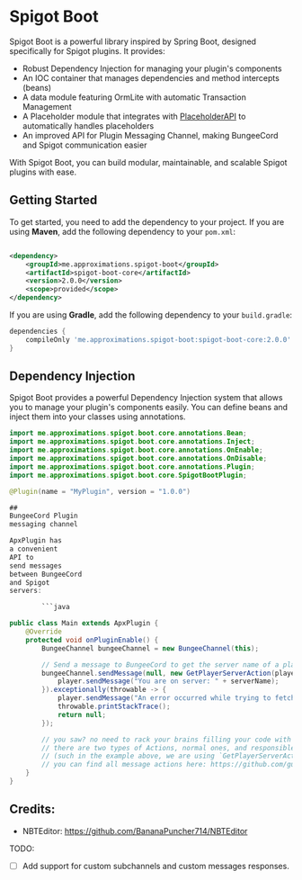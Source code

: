 # Spigot Boot

Spigot Boot is a powerful library inspired by Spring Boot, designed specifically for Spigot plugins. It provides:

- Robust Dependency Injection for managing your plugin's components
- An IOC container that manages dependencies and method intercepts (beans)
- A data module featuring OrmLite with automatic Transaction Management
- A Placeholder module that integrates with [PlaceholderAPI](https://www.spigotmc.org/resources/placeholderapi.6245/) to
  automatically handles placeholders
- An improved API for Plugin Messaging Channel, making BungeeCord and Spigot communication easier

With Spigot Boot, you can build modular, maintainable, and scalable Spigot plugins with ease.

## Getting Started

To get started, you need to add the dependency to your project.
If you are using **Maven**, add the following dependency to your `pom.xml`:

```xml

<dependency>
    <groupId>me.approximations.spigot-boot</groupId>
    <artifactId>spigot-boot-core</artifactId>
    <version>2.0.0</version>
    <scope>provided</scope>
</dependency>
```

If you are using **Gradle**, add the following dependency to your `build.gradle`:

```groovy
dependencies {
    compileOnly 'me.approximations.spigot-boot:spigot-boot-core:2.0.0'
}
```

## Dependency Injection

Spigot Boot provides a powerful Dependency Injection system that allows you to manage your plugin's components easily.
You can define beans and inject them into your classes using annotations.

```java
import me.approximations.spigot.boot.core.annotations.Bean;
import me.approximations.spigot.boot.core.annotations.Inject;
import me.approximations.spigot.boot.core.annotations.OnEnable;
import me.approximations.spigot.boot.core.annotations.OnDisable;
import me.approximations.spigot.boot.core.annotations.Plugin;
import me.approximations.spigot.boot.core.SpigotBootPlugin;

@Plugin(name = "MyPlugin", version = "1.0.0")

##
BungeeCord Plugin
messaging channel

ApxPlugin has
a convenient
API to
send messages
between BungeeCord
and Spigot
servers:

        ```java

public class Main extends ApxPlugin {
    @Override
    protected void onPluginEnable() {
        BungeeChannel bungeeChannel = new BungeeChannel(this);

        // Send a message to BungeeCord to get the server name of a player by its name
        bungeeChannel.sendMessage(null, new GetPlayerServerAction(player.getName())).thenAccept(serverName -> {
            player.sendMessage("You are on server: " + serverName);
        }).exceptionally(throwable -> {
            player.sendMessage("An error occurred while trying to fetch your server.");
            throwable.printStackTrace();
            return null;
        });

        // you saw? no need to rack your brains filling your code with boilerplate
        // there are two types of Actions, normal ones, and responsible ones which return some value 
        // (such in the example above, we are using `GetPlayerServerAction` which extends `ResponseableMessageAction`)
        // you can find all message actions here: https://github.com/guikaua12/ApxPlugin/tree/master/core/src/main/java/me/approximations/apxPlugin/messaging/bungee/actions
    }
}
```

## Credits:

- NBTEditor: https://github.com/BananaPuncher714/NBTEditor

TODO:

- [ ] Add support for custom subchannels and custom messages responses.
